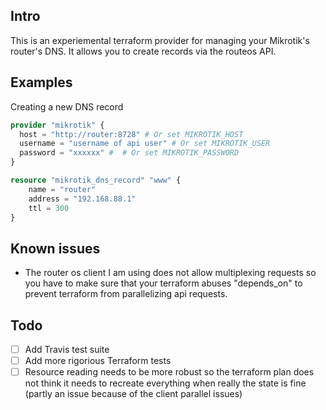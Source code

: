## Intro

This is an experiemental terraform provider for managing your Mikrotik's router's DNS. It allows you to create records via the routeos API.

## Examples

Creating a new DNS record

```terraform
provider "mikrotik" {
  host = "http://router:8728" # Or set MIKROTIK_HOST
  username = "username of api user" # Or set MIKROTIK_USER
  password = "xxxxxx" #  # Or set MIKROTIK_PASSWORD
}

resource "mikrotik_dns_record" "www" {
    name = "router"
    address = "192.168.88.1"
    ttl = 300
}
```

## Known issues

- The router os client I am using does not allow multiplexing requests so you have to make sure that your terraform abuses "depends_on" to prevent terraform from parallelizing api requests.

## Todo
- [ ] Add Travis test suite
- [ ] Add more rigorious Terraform tests
- [ ] Resource reading needs to be more robust so the terraform plan does not think it needs to recreate everything when really the state is fine (partly an issue because of the client parallel issues)
